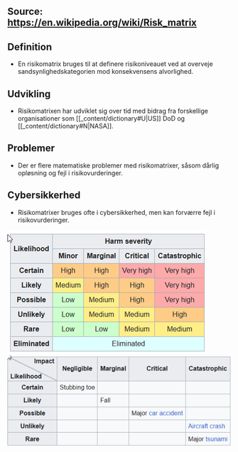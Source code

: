 ## Source: https://en.wikipedia.org/wiki/Risk_matrix

## Definition
- En risikomatrix bruges til at definere risikoniveauet ved at overveje sandsynlighedskategorien mod konsekvensens alvorlighed.

## Udvikling
- Risikomatrixen har udviklet sig over tid med bidrag fra forskellige organisationer som [[_content/dictionary#U|US]] DoD og [[_content/dictionary#N|NASA]].

## Problemer 
- Der er flere matematiske problemer med risikomatrixer, såsom dårlig opløsning og fejl i risikovurderinger.

## Cybersikkerhed 
- Risikomatrixer bruges ofte i cybersikkerhed, men kan forværre fejl i risikovurderinger.

![Risk Matrix](../General/images/RiskMatrix.png) 
![Risk Matrix Example](../General/images/RiskMatrixExample.png)